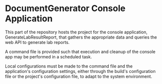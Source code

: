 # DocumentGenerator Console Application

This part of the repository hosts the project for the console application, GenerateLabResultReport, that gathers the appropriate data and queries the web API to generate lab reports.

A command file is provided such that execution and cleanup of the console app may be performed in a scheduled task.

Local configurations must be made to the command file and the application's configuration settings, either through the build's configuration file or the project's configuration file, to adapt to the system environment.
